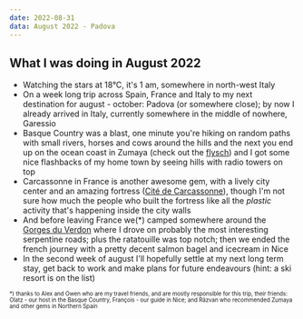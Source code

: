 ```yaml
---
date: 2022-08-31
data: August 2022 - Padova
---
```


## What I was doing in August 2022

- Watching the stars at 18°C, it's 1 am, somewhere in north-west Italy
- On a week long trip across Spain, France and Italy to my next destination for august - october: Padova (or somewhere close); by now I already arrived in Italy, currently somewhere in the middle of nowhere, Garessio
- Basque Country was a blast, one minute you're hiking on random paths with small rivers, horses and cows around the hills and the next you end up on the ocean coast in Zumaya (check out the [flysch](https://www.google.com/search?q=zumaya+flysch&tbm=isch)) and I got some nice flashbacks of my home town by seeing hills with radio towers on top
- Carcassonne in France is another awesome gem, with a lively city center and an amazing fortress ([Cité de Carcassonne](https://en.wikipedia.org/wiki/Carcassonne#/media/File:1_carcassonne_aerial_2016.jpg)), though I'm not sure how much the people who built the fortress like all the _plastic_ activity that's happening inside the city walls
- And before leaving France we(*) camped somewhere around the [Gorges du Verdon](https://en.wikipedia.org/wiki/Verdon_Gorge#/media/File:Verdon_Trescaire.jpg) where I drove on probably the most interesting serpentine roads; plus the ratatouille was top notch; then we ended the french journey with a pretty decent salmon bagel and icecream in Nice
- In the second week of august I'll hopefully settle at my next long term stay, get back to work and make plans for future endeavours (hint: a ski resort is on the list)

<sub><sup>*) thanks to Alex and Owen who are my travel friends, and are mostly responsible for this trip, their friends: Olatz - our host in the Basque Country, François - our guide in Nice; and Răzvan who recommended Zumaya and other gems in Northern Spain</sup></sub>
